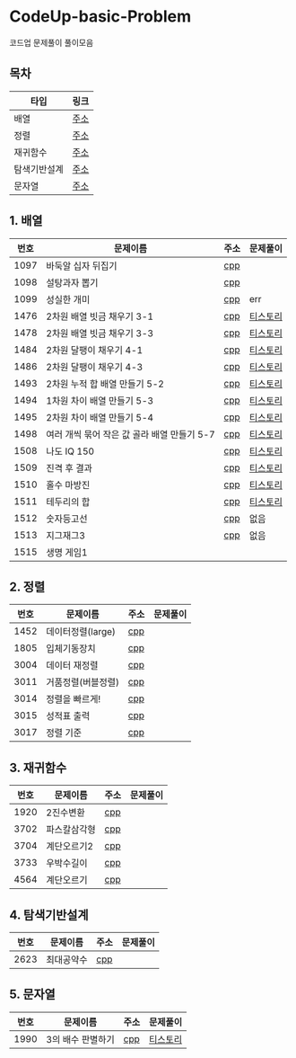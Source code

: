 # CodeUp-basic-Problem
코드업 문제풀이 풀이모음

## 목차
타입|링크
--------|--------
배열|[주소](https://github.com/daum7766/CodeUp-basic-Problem#1-%EB%B0%B0%EC%97%B4)
정렬|[주소](https://github.com/daum7766/CodeUp-basic-Problem#2-%EC%A0%95%EB%A0%AC)
재귀함수|[주소](https://github.com/daum7766/CodeUp-basic-Problem#3-%EC%9E%AC%EA%B7%80%ED%95%A8%EC%88%98)
탐색기반설계|[주소](https://github.com/daum7766/CodeUp-basic-Problem#4-%ED%83%90%EC%83%89%EA%B8%B0%EB%B0%98%EC%84%A4%EA%B3%84)
문자열|[주소](https://github.com/daum7766/CodeUp-basic-Problem#5-%EB%AC%B8%EC%9E%90%EC%97%B4)

## 1. 배열
번호|문제이름|주소|문제풀이
--------|--------|--------|--------
1097|바둑알 십자 뒤집기|[cpp](https://github.com/daum7766/CodeUp-basic-Problem/tree/master/97%EB%B2%88)
1098|설탕과자 뽑기|[cpp](https://github.com/daum7766/CodeUp-basic-Problem/tree/master/98%EB%B2%88)
1099|성실한 개미|[cpp](https://github.com/daum7766/CodeUp-basic-Problem/tree/master/99%EB%B2%88)|err
1476|2차원 배열 빗금 채우기 3-1|[cpp](https://github.com/daum7766/CodeUp-basic-Problem/blob/master/%EB%B0%B0%EC%97%B4/1476.cpp) | [티스토리](https://mungto.tistory.com/60)
1478|2차원 배열 빗금 채우기 3-3|[cpp](https://github.com/daum7766/CodeUp-basic-Problem/blob/master/%EB%B0%B0%EC%97%B4/1478.cpp) | [티스토리](https://mungto.tistory.com/62)
1484|2차원 달팽이 채우기 4-1 |[cpp](https://github.com/daum7766/CodeUp-basic-Problem/blob/master/%EB%B0%B0%EC%97%B4/1484.cpp)|[티스토리](https://mungto.tistory.com/63)
1486|2차원 달팽이 채우기 4-3 | [cpp](https://github.com/daum7766/CodeUp-basic-Problem/blob/master/%EB%B0%B0%EC%97%B4/1486.cpp)|[티스토리](https://mungto.tistory.com/64)
1493|2차원 누적 합 배열 만들기 5-2 |[cpp](https://github.com/daum7766/CodeUp-basic-Problem/blob/master/%EB%B0%B0%EC%97%B4/1493.cpp) |[티스토리](https://mungto.tistory.com/65)
1494|1차원 차이 배열 만들기 5-3 | [cpp](https://github.com/daum7766/CodeUp-basic-Problem/blob/master/%EB%B0%B0%EC%97%B4/1494.cpp) | [티스토리](https://mungto.tistory.com/66)
1495|2차원 차이 배열 만들기 5-4 | [cpp](https://github.com/daum7766/CodeUp-basic-Problem/blob/master/%EB%B0%B0%EC%97%B4/1495.cpp) | [티스토리](https://mungto.tistory.com/67)
1498|여러 개씩 묶어 작은 값 골라 배열 만들기 5-7 | [cpp](https://github.com/daum7766/CodeUp-basic-Problem/blob/master/%EB%B0%B0%EC%97%B4/1498.cpp) | [티스토리](https://mungto.tistory.com/68)
1508|나도 IQ 150 | [cpp](https://github.com/daum7766/CodeUp-basic-Problem/blob/master/%EB%B0%B0%EC%97%B4/1508.cpp) | [티스토리](https://mungto.tistory.com/80)
1509|진격 후 결과| [cpp](https://github.com/daum7766/CodeUp-basic-Problem/blob/master/%EB%B0%B0%EC%97%B4/1509.cpp)|[티스토리](https://mungto.tistory.com/81)
1510|홀수 마방진| [cpp](https://github.com/daum7766/CodeUp-basic-Problem/blob/master/%EB%B0%B0%EC%97%B4/1510.cpp)|[티스토리](https://mungto.tistory.com/82)
1511|테두리의 합|[cpp](https://github.com/daum7766/CodeUp-basic-Problem/blob/master/%EB%B0%B0%EC%97%B4/1511.cpp) | [티스토리]()
1512|숫자등고선|[cpp]() | 없음
1513|지그재그3|[cpp]()| 없음
1515|생명 게임1 | |

## 2. 정렬

번호|문제이름|주소|문제풀이
--------|--------|--------|--------
1452|데이터정렬(large)|[cpp](https://github.com/daum7766/CodeUp-basic-Problem/tree/master/%EB%8D%B0%EC%9D%B4%ED%84%B0%EC%A0%95%EB%A0%AC(1452%EB%B2%88)(%EB%A6%AC%EC%8A%A4%ED%8A%B8%20%ED%80%B5%EC%A0%95%EB%A0%AC))
1805|입체기동장치|[cpp](https://github.com/daum7766/CodeUp-basic-Problem/tree/master/%EA%B5%AC%EC%A1%B0%EC%B2%B4%20%EB%B0%8F%20%EC%A0%95%EB%A0%AC(1805%EB%B2%88)(%EC%9E%85%EC%B2%B4%EA%B8%B0%EB%8F%99%EC%9E%A5%EC%B9%98))
3004|데이터 재정렬|[cpp](https://github.com/daum7766/CodeUp-basic-Problem/tree/master/%EB%8D%B0%EC%9D%B4%ED%84%B0%EC%A0%95%EB%A0%AC(3004%EB%B2%88)(%EB%B0%B0%EC%97%B4%20%ED%80%B5%EC%A0%95%EB%A0%AC%2C%20%EC%9D%B4%EB%B6%84%ED%83%90%EC%83%89))
3011|거품정렬(버블정렬)|[cpp](https://github.com/daum7766/CodeUp-basic-Problem/tree/master/%EB%8D%B0%EC%9D%B4%ED%84%B0%EC%A0%95%EB%A0%AC(3011%EB%B2%88)(%EB%B2%84%EB%B8%94%EC%A0%95%EB%A0%AC))
3014|정렬을 빠르게!|[cpp](https://github.com/daum7766/CodeUp-basic-Problem/tree/master/%EB%8D%B0%EC%9D%B4%ED%84%B0%EC%A0%95%EB%A0%AC(3014%EB%B2%88)(%EA%B3%84%EC%88%98%EC%A0%95%EB%A0%AC))
3015|성적표 출력|[cpp](https://github.com/daum7766/CodeUp-basic-Problem/tree/master/%EA%B5%AC%EC%A1%B0%EC%B2%B4%20%EB%B0%8F%20%EC%A0%95%EB%A0%AC(3015%EB%B2%88)(%EC%84%B1%EC%A0%81%ED%91%9C))
3017|정렬 기준|[cpp](https://github.com/daum7766/CodeUp-basic-Problem/tree/master/%EB%8D%B0%EC%9D%B4%ED%84%B0%EC%A0%95%EB%A0%AC(3017%EB%B2%88)(%EA%B5%AC%EC%A1%B0%EC%B2%B4%EC%A0%95%EB%A0%AC))

## 3. 재귀함수

번호|문제이름|주소|문제풀이
--------|--------|--------|--------
1920|2진수변환|[cpp](https://github.com/daum7766/CodeUp-basic-Problem/tree/master/%EC%9E%AC%EA%B7%80%ED%95%A8%EC%88%98(1920%EB%B2%88)(2%EC%A7%84%EC%88%98%EB%B3%80%ED%99%98))
3702|파스칼삼각형|[cpp](https://github.com/daum7766/CodeUp-basic-Problem/tree/master/%EC%9E%AC%EA%B7%80%ED%95%A8%EC%88%98(3702%EB%B2%88)(%ED%8C%8C%EC%8A%A4%EC%B9%BC%EC%82%BC%EA%B0%81%ED%98%95))
3704|계단오르기2|[cpp](https://github.com/daum7766/CodeUp-basic-Problem/tree/master/%EC%9E%AC%EA%B7%80%ED%95%A8%EC%88%98(3704%EB%B2%88)(%EA%B3%84%EB%8B%A8%EC%98%A4%EB%A5%B4%EA%B8%B02))
3733|우박수길이|[cpp](https://github.com/daum7766/CodeUp-basic-Problem/tree/master/%EC%9E%AC%EA%B7%80%ED%95%A8%EC%88%98(3733%EB%B2%88)(%EC%9A%B0%EB%B0%95%EC%88%98%EA%B8%B8%EC%9D%B4))
4564|계단오르기|[cpp](https://github.com/daum7766/CodeUp-basic-Problem/tree/master/%EC%9E%AC%EA%B7%80%ED%95%A8%EC%88%98(4564%EB%B2%88)(%EA%B3%84%EB%8B%A8%EC%98%A4%EB%A5%B4%EA%B8%B0))

## 4. 탐색기반설계

번호|문제이름|주소|문제풀이
--------|--------|--------|--------
2623|최대공약수|[cpp](https://github.com/daum7766/CodeUp-basic-Problem/tree/master/%ED%83%90%EC%83%89%EA%B8%B0%EB%B0%98%EC%84%A4%EA%B3%84(2623%EB%B2%88)(%EC%B5%9C%EB%8C%80%EA%B3%B5%EC%95%BD%EC%88%98))

## 5. 문자열

번호|문제이름|주소|문제풀이
--------|--------|--------|--------
1990|3의 배수 판별하기 | [cpp](https://github.com/daum7766/CodeUp-basic-Problem/blob/master/%EB%AC%B8%EC%9E%90%EC%97%B4/1990.cpp) | [티스토리](https://mungto.tistory.com/59)
